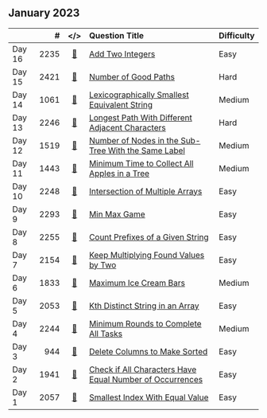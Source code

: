 ## January 2023

||#|</>|Question Title|Difficulty|
|:--|--:|:-:|:--|:--|
|Day 16|2235|[📎](../src/q_2201_2250/q2235.cc)|[Add Two Integers](https://leetcode.com/problems/add-two-integers/)|Easy|
|Day 15|2421|[📎](../src/q_2401_2450/q2421.cc)|[Number of Good Paths](https://leetcode.com/problems/number-of-good-paths/)|Hard|
|Day 14|1061|[📎](../src/q_1051_1100/q1061.cc)|[Lexicographically Smallest Equivalent String](https://leetcode.com/problems/lexicographically-smallest-equivalent-string/)|Medium|
|Day 13|2246|[📎](../src/q_2201_2250/q2246.cc)|[Longest Path With Different Adjacent Characters](https://leetcode.com/problems/longest-path-with-different-adjacent-characters/)|Hard|
|Day 12|1519|[📎](../src/q_1501_1550/q1519.cc)|[Number of Nodes in the Sub-Tree With the Same Label](https://leetcode.com/problems/number-of-nodes-in-the-sub-tree-with-the-same-label/)|Medium|
|Day 11|1443|[📎](../src/q_1401_1450/q1443.cc)|[Minimum Time to Collect All Apples in a Tree](https://leetcode.com/problems/minimum-time-to-collect-all-apples-in-a-tree/)|Medium|
|Day 10|2248|[📎](../src/q_2201_2250/q2248.cc)|[Intersection of Multiple Arrays](https://leetcode.com/problems/intersection-of-multiple-arrays/)|Easy|
|Day 9|2293|[📎](../src/q_2251_2300/q2293.cc)|[Min Max Game](https://leetcode.com/problems/min-max-game/)|Easy|
|Day 8|2255|[📎](../src/q_2251_2300/q2255.cc)|[Count Prefixes of a Given String](https://leetcode.com/problems/count-prefixes-of-a-given-string/)|Easy|
|Day 7|2154|[📎](../src/q_2151_2200/q2154.cc)|[Keep Multiplying Found Values by Two](https://leetcode.com/problems/keep-multiplying-found-values-by-two/)|Easy|
|Day 6|1833|[📎](../src/q_1801_1850/q1833.cc)|[Maximum Ice Cream Bars](https://leetcode.com/problems/maximum-ice-cream-bars/)|Medium|
|Day 5|2053|[📎](../src/q_2051_2100/q2053.cc)|[Kth Distinct String in an Array](https://leetcode.com/problems/kth-distinct-string-in-an-array/)|Easy|
|Day 4|2244|[📎](../src/q_2201_2250/q2244.cc)|[Minimum Rounds to Complete All Tasks](https://leetcode.com/problems/minimum-rounds-to-complete-all-tasks/)|Medium|
|Day 3|944|[📎](../src/q_901_950/q0944.cc)|[Delete Columns to Make Sorted](https://leetcode.com/problems/delete-columns-to-make-sorted/)|Easy|
|Day 2|1941|[📎](../src/q_1901_1950/q1941.cc)|[Check if All Characters Have Equal Number of Occurrences](https://leetcode.com/problems/check-if-all-characters-have-equal-number-of-occurrences/)|Easy|
|Day 1|2057|[📎](../src/q_2051_2100/q2057.cc)|[Smallest Index With Equal Value](https://leetcode.com/problems/smallest-index-with-equal-value/)|Easy|

